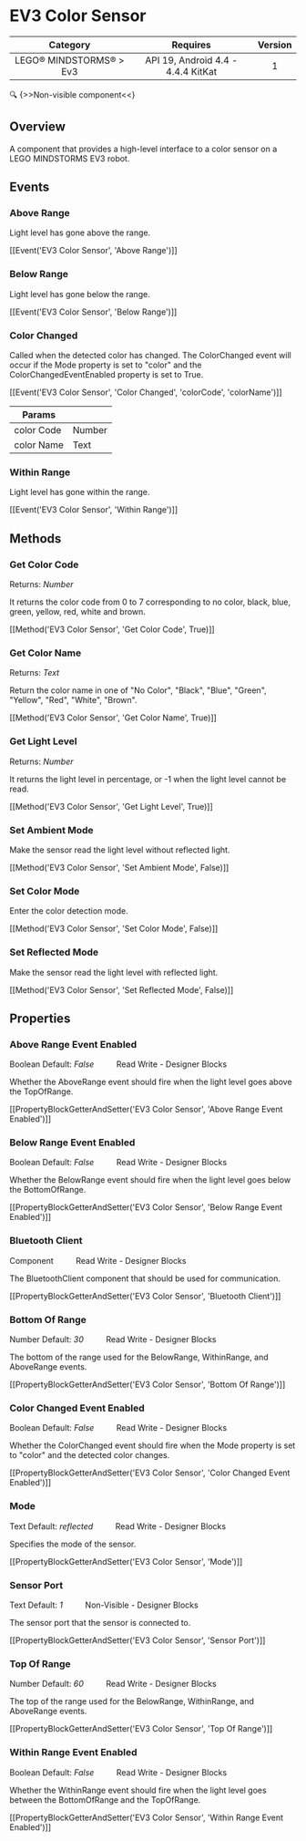 # EV3 Color Sensor

| Category | Requires | Version |
|:--------:|:-------:|:--------:|
|LEGO® MINDSTORMS® > Ev3|API 19, Android 4.4 - 4.4.4 KitKat|1|

:mag: {>>Non-visible component<<}

## Overview

A component that provides a high-level interface to a color sensor on a LEGO MINDSTORMS EV3 robot.

## Events

### Above Range

Light level has gone above the range.

[[Event('EV3 Color Sensor', 'Above Range')]]

### Below Range

Light level has gone below the range.

[[Event('EV3 Color Sensor', 'Below Range')]]

### Color Changed

Called when the detected color has changed. The ColorChanged event will occur if the Mode property is set to "color" and the ColorChangedEventEnabled property is set to True.

[[Event('EV3 Color Sensor', 'Color Changed', 'colorCode', 'colorName')]]

| Params | []() |
|--------|------|
|color Code|<span class="chip chip-number">Number</span>|
|color Name|<span class="chip chip-text">Text</span>|


### Within Range

Light level has gone within the range.

[[Event('EV3 Color Sensor', 'Within Range')]]

## Methods

### Get Color Code

<span class="chip chip-number">Returns: <i>Number</i></span> 

It returns the color code from 0 to 7 corresponding to no color, black, blue, green, yellow, red, white and brown.

[[Method('EV3 Color Sensor', 'Get Color Code', True)]]

### Get Color Name

<span class="chip chip-text">Returns: <i>Text</i></span> 

Return the color name in one of "No Color", "Black", "Blue", "Green", "Yellow", "Red", "White", "Brown".

[[Method('EV3 Color Sensor', 'Get Color Name', True)]]

### Get Light Level

<span class="chip chip-number">Returns: <i>Number</i></span> 

It returns the light level in percentage, or -1 when the light level cannot be read.

[[Method('EV3 Color Sensor', 'Get Light Level', True)]]

### Set Ambient Mode

Make the sensor read the light level without reflected light.

[[Method('EV3 Color Sensor', 'Set Ambient Mode', False)]]

### Set Color Mode

Enter the color detection mode.

[[Method('EV3 Color Sensor', 'Set Color Mode', False)]]

### Set Reflected Mode

Make the sensor read the light level with reflected light.

[[Method('EV3 Color Sensor', 'Set Reflected Mode', False)]]

## Properties

### Above Range Event Enabled

<span class="chip chip-boolean">Boolean</span> <span class="chip chip-boolean">Default: <i>False</i></span>&nbsp;&nbsp;&nbsp;&nbsp;&nbsp;&nbsp;&nbsp;&nbsp;&nbsp;&nbsp;<span class="chip chip-rw">Read</span> <span class="chip chip-rw">Write</span> - <span class="chip chip-bd">Designer</span> <span class="chip chip-bd">Blocks</span> 

Whether the AboveRange event should fire when the light level goes above the TopOfRange.

[[PropertyBlockGetterAndSetter('EV3 Color Sensor', 'Above Range Event Enabled')]]

### Below Range Event Enabled

<span class="chip chip-boolean">Boolean</span> <span class="chip chip-boolean">Default: <i>False</i></span>&nbsp;&nbsp;&nbsp;&nbsp;&nbsp;&nbsp;&nbsp;&nbsp;&nbsp;&nbsp;<span class="chip chip-rw">Read</span> <span class="chip chip-rw">Write</span> - <span class="chip chip-bd">Designer</span> <span class="chip chip-bd">Blocks</span> 

Whether the BelowRange event should fire when the light level goes below the BottomOfRange.

[[PropertyBlockGetterAndSetter('EV3 Color Sensor', 'Below Range Event Enabled')]]

### Bluetooth Client

<span class="chip chip-component">Component</span>&nbsp;&nbsp;&nbsp;&nbsp;&nbsp;&nbsp;&nbsp;&nbsp;&nbsp;&nbsp;<span class="chip chip-rw">Read</span> <span class="chip chip-rw">Write</span> - <span class="chip chip-bd">Designer</span> <span class="chip chip-bd">Blocks</span> 

The BluetoothClient component that should be used for communication.

[[PropertyBlockGetterAndSetter('EV3 Color Sensor', 'Bluetooth Client')]]

### Bottom Of Range

<span class="chip chip-number">Number</span> <span class="chip chip-number">Default: <i>30</i></span>&nbsp;&nbsp;&nbsp;&nbsp;&nbsp;&nbsp;&nbsp;&nbsp;&nbsp;&nbsp;<span class="chip chip-rw">Read</span> <span class="chip chip-rw">Write</span> - <span class="chip chip-bd">Designer</span> <span class="chip chip-bd">Blocks</span> 

The bottom of the range used for the BelowRange, WithinRange, and AboveRange events.

[[PropertyBlockGetterAndSetter('EV3 Color Sensor', 'Bottom Of Range')]]

### Color Changed Event Enabled

<span class="chip chip-boolean">Boolean</span> <span class="chip chip-boolean">Default: <i>False</i></span>&nbsp;&nbsp;&nbsp;&nbsp;&nbsp;&nbsp;&nbsp;&nbsp;&nbsp;&nbsp;<span class="chip chip-rw">Read</span> <span class="chip chip-rw">Write</span> - <span class="chip chip-bd">Designer</span> <span class="chip chip-bd">Blocks</span> 

Whether the ColorChanged event should fire when the Mode property is set to "color" and the detected color changes.

[[PropertyBlockGetterAndSetter('EV3 Color Sensor', 'Color Changed Event Enabled')]]

### Mode

<span class="chip chip-text">Text</span> <span class="chip chip-text">Default: <i>reflected</i></span>&nbsp;&nbsp;&nbsp;&nbsp;&nbsp;&nbsp;&nbsp;&nbsp;&nbsp;&nbsp;<span class="chip chip-rw">Read</span> <span class="chip chip-rw">Write</span> - <span class="chip chip-bd">Designer</span> <span class="chip chip-bd">Blocks</span> 

Specifies the mode of the sensor.

[[PropertyBlockGetterAndSetter('EV3 Color Sensor', 'Mode')]]

### Sensor Port

<span class="chip chip-text">Text</span> <span class="chip chip-text">Default: <i>1</i></span>&nbsp;&nbsp;&nbsp;&nbsp;&nbsp;&nbsp;&nbsp;&nbsp;&nbsp;&nbsp;<span class="chip chip-rw">Non-Visible</span> - <span class="chip chip-bd">Designer</span> <span class="chip chip-bd">Blocks</span> 

The sensor port that the sensor is connected to.

[[PropertyBlockGetterAndSetter('EV3 Color Sensor', 'Sensor Port')]]

### Top Of Range

<span class="chip chip-number">Number</span> <span class="chip chip-number">Default: <i>60</i></span>&nbsp;&nbsp;&nbsp;&nbsp;&nbsp;&nbsp;&nbsp;&nbsp;&nbsp;&nbsp;<span class="chip chip-rw">Read</span> <span class="chip chip-rw">Write</span> - <span class="chip chip-bd">Designer</span> <span class="chip chip-bd">Blocks</span> 

The top of the range used for the BelowRange, WithinRange, and AboveRange events.

[[PropertyBlockGetterAndSetter('EV3 Color Sensor', 'Top Of Range')]]

### Within Range Event Enabled

<span class="chip chip-boolean">Boolean</span> <span class="chip chip-boolean">Default: <i>False</i></span>&nbsp;&nbsp;&nbsp;&nbsp;&nbsp;&nbsp;&nbsp;&nbsp;&nbsp;&nbsp;<span class="chip chip-rw">Read</span> <span class="chip chip-rw">Write</span> - <span class="chip chip-bd">Designer</span> <span class="chip chip-bd">Blocks</span> 

Whether the WithinRange event should fire when the light level goes between the BottomOfRange and the TopOfRange.

[[PropertyBlockGetterAndSetter('EV3 Color Sensor', 'Within Range Event Enabled')]]